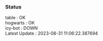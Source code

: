 ### Status


table : OK  
hogwarts : OK  
icy-bot : DOWN  
Latest Update : 2023-08-31 11:06:22.387694

